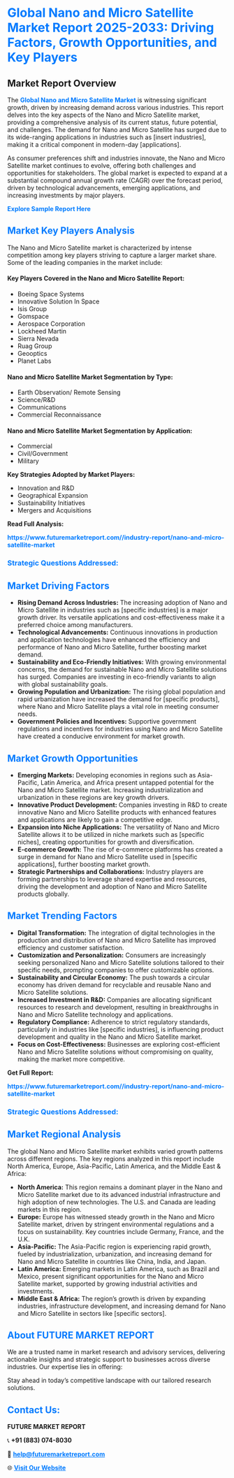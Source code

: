 <h1 style="color: #007BFF;">Global Nano and Micro Satellite Market Report 2025-2033: Driving Factors, Growth Opportunities, and Key Players</h1>

<section id="overview">
<h2>Market Report Overview</h2>
<p>The <a href="https://www.futuremarketreport.com//industry-report/nano-and-micro-satellite-market" style="color: #007BFF; text-decoration: none;"><strong>Global Nano and Micro Satellite Market</strong></a> is witnessing significant growth, driven by increasing demand across various industries. This report delves into the key aspects of the Nano and Micro Satellite market, providing a comprehensive analysis of its current status, future potential, and challenges. The demand for Nano and Micro Satellite has surged due to its wide-ranging applications in industries such as [insert industries], making it a critical component in modern-day [applications].</p>
<p>As consumer preferences shift and industries innovate, the Nano and Micro Satellite market continues to evolve, offering both challenges and opportunities for stakeholders. The global market is expected to expand at a substantial compound annual growth rate (CAGR) over the forecast period, driven by technological advancements, emerging applications, and increasing investments by major players.</p>
</section>

<section id="overview">
<p><a href="https://www.futuremarketreport.com//request-sample/reportId=63688" style="color: #007BFF; text-decoration: none;"><strong>Explore Sample Report Here</strong></a></p>
</section>

<section id="key-players">
<h2 style="color: #007BFF;">Market Key Players Analysis</h2>
<p>The Nano and Micro Satellite market is characterized by intense competition among key players striving to capture a larger market share. Some of the leading companies in the market include:</p>
<h4>Key Players Covered in the Nano and Micro Satellite Report:</h4>
<ul><li>Boeing Space Systems</li><li>Innovative Solution In Space</li><li>Isis Group</li><li>Gomspace</li><li>Aerospace Corporation</li><li>Lockheed Martin</li><li>Sierra Nevada</li><li>Ruag Group</li><li>Geooptics</li><li>Planet Labs</li></ul>
<h4>Nano and Micro Satellite Market Segmentation by Type:</h4>
<ul><li>Earth Observation/ Remote Sensing</li><li>Science/R&amp;D</li><li>Communications</li><li>Commercial Reconnaissance</li></ul>

<h4>Nano and Micro Satellite Market Segmentation by Application:</h4>
<ul><li>Commercial</li><li>Civil/Government</li><li>Military</li></ul>
<p><strong>Key Strategies Adopted by Market Players:</strong></p>
<ul>
<li>Innovation and R&D</li>
<li>Geographical Expansion</li>
<li>Sustainability Initiatives</li>
<li>Mergers and Acquisitions</li>
</ul>
</section>

<section>
<p><strong>Read Full Analysis: </strong></p><a href="https://www.futuremarketreport.com//industry-report/nano-and-micro-satellite-market" style="color: #007BFF; text-decoration: none;"><strong>https://www.futuremarketreport.com//industry-report/nano-and-micro-satellite-market</strong></a>
<h3 style="color: #007BFF;">Strategic Questions Addressed:</h3>
</section>

<section id="driving-factors">
<h2 style="color: #007BFF;">Market Driving Factors</h2>
<ul>
<li><strong>Rising Demand Across Industries:</strong> The increasing adoption of Nano and Micro Satellite in industries such as [specific industries] is a major growth driver. Its versatile applications and cost-effectiveness make it a preferred choice among manufacturers.</li>
<li><strong>Technological Advancements:</strong> Continuous innovations in production and application technologies have enhanced the efficiency and performance of Nano and Micro Satellite, further boosting market demand.</li>
<li><strong>Sustainability and Eco-Friendly Initiatives:</strong> With growing environmental concerns, the demand for sustainable Nano and Micro Satellite solutions has surged. Companies are investing in eco-friendly variants to align with global sustainability goals.</li>
<li><strong>Growing Population and Urbanization:</strong> The rising global population and rapid urbanization have increased the demand for [specific products], where Nano and Micro Satellite plays a vital role in meeting consumer needs.</li>
<li><strong>Government Policies and Incentives:</strong> Supportive government regulations and incentives for industries using Nano and Micro Satellite have created a conducive environment for market growth.</li>
</ul>
</section>

<section id="growth-opportunities">
<h2 style="color: #007BFF;">Market Growth Opportunities</h2>
<ul>
<li><strong>Emerging Markets:</strong> Developing economies in regions such as Asia-Pacific, Latin America, and Africa present untapped potential for the Nano and Micro Satellite market. Increasing industrialization and urbanization in these regions are key growth drivers.</li>
<li><strong>Innovative Product Development:</strong> Companies investing in R&D to create innovative Nano and Micro Satellite products with enhanced features and applications are likely to gain a competitive edge.</li>
<li><strong>Expansion into Niche Applications:</strong> The versatility of Nano and Micro Satellite allows it to be utilized in niche markets such as [specific niches], creating opportunities for growth and diversification.</li>
<li><strong>E-commerce Growth:</strong> The rise of e-commerce platforms has created a surge in demand for Nano and Micro Satellite used in [specific applications], further boosting market growth.</li>
<li><strong>Strategic Partnerships and Collaborations:</strong> Industry players are forming partnerships to leverage shared expertise and resources, driving the development and adoption of Nano and Micro Satellite products globally.</li>
</ul>
</section>

<section id="trending-factors">
<h2 style="color: #007BFF;">Market Trending Factors</h2>
<ul>
<li><strong>Digital Transformation:</strong> The integration of digital technologies in the production and distribution of Nano and Micro Satellite has improved efficiency and customer satisfaction.</li>
<li><strong>Customization and Personalization:</strong> Consumers are increasingly seeking personalized Nano and Micro Satellite solutions tailored to their specific needs, prompting companies to offer customizable options.</li>
<li><strong>Sustainability and Circular Economy:</strong> The push towards a circular economy has driven demand for recyclable and reusable Nano and Micro Satellite solutions.</li>
<li><strong>Increased Investment in R&D:</strong> Companies are allocating significant resources to research and development, resulting in breakthroughs in Nano and Micro Satellite technology and applications.</li>
<li><strong>Regulatory Compliance:</strong> Adherence to strict regulatory standards, particularly in industries like [specific industries], is influencing product development and quality in the Nano and Micro Satellite market.</li>
<li><strong>Focus on Cost-Effectiveness:</strong> Businesses are exploring cost-efficient Nano and Micro Satellite solutions without compromising on quality, making the market more competitive.</li>
</ul>
</section>

<section>
<p><strong>Get Full Report: </strong></p><a href="https://www.futuremarketreport.com//industry-report/nano-and-micro-satellite-market" style="color: #007BFF; text-decoration: none;"><strong>https://www.futuremarketreport.com//industry-report/nano-and-micro-satellite-market</strong></a>
<h3 style="color: #007BFF;">Strategic Questions Addressed:</h3>
</section>


<section id="regional-analysis">
<h2 style="color: #007BFF;">Market Regional Analysis</h2>
<p>The global Nano and Micro Satellite market exhibits varied growth patterns across different regions. The key regions analyzed in this report include North America, Europe, Asia-Pacific, Latin America, and the Middle East & Africa:</p>
<ul>
<li><strong>North America:</strong> This region remains a dominant player in the Nano and Micro Satellite market due to its advanced industrial infrastructure and high adoption of new technologies. The U.S. and Canada are leading markets in this region.</li>
<li><strong>Europe:</strong> Europe has witnessed steady growth in the Nano and Micro Satellite market, driven by stringent environmental regulations and a focus on sustainability. Key countries include Germany, France, and the U.K.</li>
<li><strong>Asia-Pacific:</strong> The Asia-Pacific region is experiencing rapid growth, fueled by industrialization, urbanization, and increasing demand for Nano and Micro Satellite in countries like China, India, and Japan.</li>
<li><strong>Latin America:</strong> Emerging markets in Latin America, such as Brazil and Mexico, present significant opportunities for the Nano and Micro Satellite market, supported by growing industrial activities and investments.</li>
<li><strong>Middle East & Africa:</strong> The region’s growth is driven by expanding industries, infrastructure development, and increasing demand for Nano and Micro Satellite in sectors like [specific sectors].</li>
</ul>
</section>

<footer>
<h2 style="color: #007BFF;">About FUTURE MARKET REPORT</h2>
<p>We are a trusted name in market research and advisory services, delivering actionable insights and strategic support to businesses across diverse industries. Our expertise lies in offering:</p>

<p>Stay ahead in today’s competitive landscape with our tailored research solutions.</p>

<h2 style="color: #007BFF;">Contact Us:</h2>
<p><strong>FUTURE MARKET REPORT</strong></p>
<p>📞 <strong>+91 (883) 074-8030</strong></p>
<p>📧 <strong><a href="mailto:help@futuremarketreport.com" style="color: #007BFF;">help@futuremarketreport.com</a></strong></p>
<p>🌐 <strong><a href="https://www.futuremarketreport.com/" style="color: #007BFF;">Visit Our Website</a></strong></p>
</footer>
